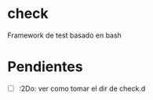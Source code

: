 # check
Framework de test basado en bash


# Pendientes
- [ ] :2Do: ver como tomar el dir de check.d 
